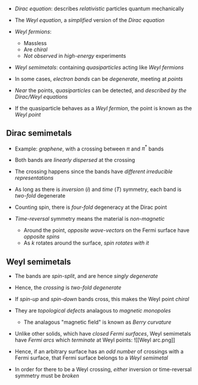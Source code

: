 - _Dirac equation_: describes _relativistic_ particles quantum mechanically

- The _Weyl equation_, a _simplified_ version of the _Dirac equation_
- _Weyl fermions_:
	- Massless
	- Are _chiral_
	- _Not observed_ in _high-energy_ experiments

- _Weyl semimetals_: containing _quasiparticles_ acting like _Weyl fermions_

- In some cases, _electron bands_ can be _degenerate_, meeting at _points_
- _Near_ the points, _quasiparticles_ can be detected, and _described by the Dirac/Weyl equations_
- If the quasiparticle behaves as a _Weyl fermion_, the point is known as the _Weyl point_

## Dirac semimetals
- Example: _graphene_, with a crossing between $\pi$ and $\pi^*$ bands
- Both bands are _linearly dispersed_ at the crossing
- The crossing happens since the bands have _different irreducible representations_

- As long as there is _inversion_ $(i)$ and _time_ $(T)$ symmetry, each band is _two-fold_ degenerate
- Counting spin, there is _four-fold_ degeneracy at the Dirac point

- _Time-reversal_ symmetry means the material is _non-magnetic_
	- Around the point, _opposite wave-vectors_ on the Fermi surface have _opposite spins_
	- As $k$ rotates around the surface, _spin rotates with it_

## Weyl semimetals
- The bands are _spin-split_, and are hence _singly degenerate_
- Hence, the _crossing_ is _two-fold degenerate_

- If _spin-up_ and _spin-down_ bands cross, this makes the Weyl point _chiral_
- They are _topological defects_ analagous to _magnetic monopoles_
	- The analagous "magnetic field" is known as _Berry curvature_

- Unlike other solids, which have _closed Fermi surfaces_, Weyl semimetals have _Fermi arcs_ which _terminate_ at Weyl points:
![[Weyl arc.png]]
- Hence, if an arbitrary surface has an _odd number_ of crossings with a Fermi surface, that Fermi surface belongs to a _Weyl semimetal_

- In order for there to be a Weyl crossing, _either_ inversion or time-reversal symmetry must be _broken_